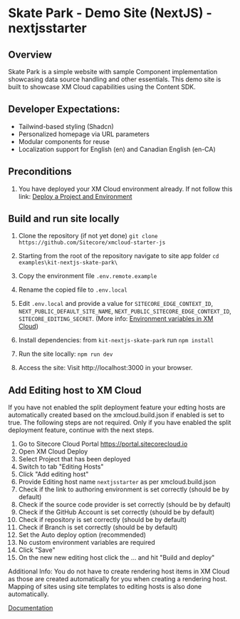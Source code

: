 # Skate Park - Demo Site (NextJS) - nextjsstarter

## Overview
Skate Park is a simple website with sample Component implementation showcasing data source handling and other essentials. This demo site is built to showcase XM Cloud capabilities using the Content SDK.

## Developer Expectations:
* Tailwind-based styling (Shadcn)
* Personalized homepage via URL parameters
* Modular components for reuse
* Localization support for English (en) and Canadian English (en-CA)

## Preconditions
1. You have deployed your XM Cloud environment already. If not follow this link: [Deploy a Project and Environment](https://doc.sitecore.com/xmc/en/developers/xm-cloud/deploy-a-project-and-environment.html)

## Build and run site locally
1. Clone the repository (if not yet done) 
    ```git clone https://github.com/Sitecore/xmcloud-starter-js```
2. Starting from the root of the repository navigate to site app folder
    ```cd examples\kit-nextjs-skate-park\```
3. Copy the environment file ```.env.remote.example```
4. Rename the copied file to ```.env.local```
5. Edit ```.env.local``` and provide a value for ```SITECORE_EDGE_CONTEXT_ID```, ```NEXT_PUBLIC_DEFAULT_SITE_NAME```, ```NEXT_PUBLIC_SITECORE_EDGE_CONTEXT_ID```, ```SITECORE_EDITING_SECRET```. (More info: [Environment variables in XM Cloud](https://doc.sitecore.com/xmc/en/developers/xm-cloud/get-the-environment-variables-for-a-site.html))

6. Install dependencies:
   from ```kit-nextjs-skate-park``` run ```npm install```
7. Run the site locally: 
    ```npm run dev```
8. Access the site:
Visit http://localhost:3000 in your browser.

## Add Editing host to XM Cloud
If you have not enabled the split deployment feature your edting hosts are automatically created based on the xmcloud.build.json if enabled is set to true. The following steps are not required. Only if you have enabled the split deployment feature, continue with the next steps.

1. Go to Sitecore Cloud Portal https://portal.sitecorecloud.io
2. Open XM Cloud Deploy
3. Select Project that has been deployed
4. Switch to tab "Editing Hosts"
5. Click "Add editing host"
6. Provide Editing host name  ```nextjsstarter``` as per xmcloud.build.json
7. Check if the link to authoring environment is set correctly (should be by default)
8.  Check if the source code provider is set correctly (should be by default)
9. Check if the GitHub Account is set correctly (should be by default)
10. Check if repository is set correctly (should be by default)
11. Check if Branch is set correctly (should be by default)
12. Set the Auto deploy option (recommended)
13. No custom environment variables are required
14. Click "Save"
15. On the new new editing host click the ... and hit "Build and deploy"

Additional Info: You do not have to create rendering host items in XM Cloud as those are created automatically for you when creating a rendering host. Mapping of sites using site templates to editing hosts is also done automatically.


[Documentation](https://doc.sitecore.com/xmc/en/developers/content-sdk/sitecore-content-sdk-for-xm-cloud.html)

